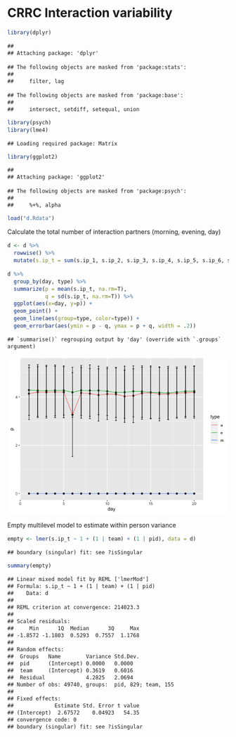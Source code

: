 CRRC Interaction variability
================

``` r
library(dplyr)
```

    ## 
    ## Attaching package: 'dplyr'

    ## The following objects are masked from 'package:stats':
    ## 
    ##     filter, lag

    ## The following objects are masked from 'package:base':
    ## 
    ##     intersect, setdiff, setequal, union

``` r
library(psych)
library(lme4)
```

    ## Loading required package: Matrix

``` r
library(ggplot2)
```

    ## 
    ## Attaching package: 'ggplot2'

    ## The following objects are masked from 'package:psych':
    ## 
    ##     %+%, alpha

``` r
load("d.Rdata")
```

Calculate the total number of interaction partners (morning, evening,
day)

``` r
d <- d %>%
  rowwise() %>% 
  mutate(s.ip_t = sum(s.ip_1, s.ip_2, s.ip_3, s.ip_4, s.ip_5, s.ip_6, s.ip_7, na.rm=T))
```

``` r
d %>%
  group_by(day, type) %>%
  summarize(p = mean(s.ip_t, na.rm=T),
            q = sd(s.ip_t, na.rm=T)) %>%
  ggplot(aes(x=day, y=p)) + 
  geom_point() + 
  geom_line(aes(group=type, color=type)) +
  geom_errorbar(aes(ymin = p - q, ymax = p + q, width = .2))
```

    ## `summarise()` regrouping output by 'day' (override with `.groups` argument)

![](CRRC-Interaction-variability_files/figure-gfm/unnamed-chunk-4-1.png)<!-- -->

Empty multilevel model to estimate within person variance

``` r
empty <- lmer(s.ip_t ~ 1 + (1 | team) + (1 | pid), data = d)
```

    ## boundary (singular) fit: see ?isSingular

``` r
summary(empty)
```

    ## Linear mixed model fit by REML ['lmerMod']
    ## Formula: s.ip_t ~ 1 + (1 | team) + (1 | pid)
    ##    Data: d
    ## 
    ## REML criterion at convergence: 214023.3
    ## 
    ## Scaled residuals: 
    ##     Min      1Q  Median      3Q     Max 
    ## -1.8572 -1.1803  0.5293  0.7557  1.1768 
    ## 
    ## Random effects:
    ##  Groups   Name        Variance Std.Dev.
    ##  pid      (Intercept) 0.0000   0.0000  
    ##  team     (Intercept) 0.3619   0.6016  
    ##  Residual             4.2825   2.0694  
    ## Number of obs: 49740, groups:  pid, 829; team, 155
    ## 
    ## Fixed effects:
    ##             Estimate Std. Error t value
    ## (Intercept)  2.67572    0.04923   54.35
    ## convergence code: 0
    ## boundary (singular) fit: see ?isSingular
